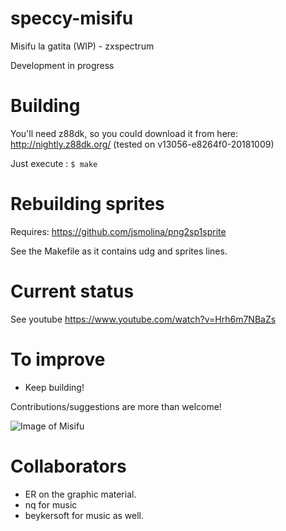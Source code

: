 # speccy-misifu
Misifu la gatita (WIP) - zxspectrum

Development in progress

# Building
You'll need z88dk, so you could download it from here:
http://nightly.z88dk.org/
(tested on v13056-e8264f0-20181009)

Just execute :
`$ make` 

# Rebuilding sprites
Requires:
https://github.com/jsmolina/png2sp1sprite

See the Makefile as it contains udg and sprites lines.

# Current status
See youtube  https://www.youtube.com/watch?v=Hrh6m7NBaZs


# To improve
* Keep building!

Contributions/suggestions are more than welcome!

![Image of Misifu](https://user-images.githubusercontent.com/447481/45633520-45009580-baa0-11e8-9383-1fa9f4f9dbc4.png)

# Collaborators

* ER on the graphic material.
* nq for music
* beykersoft for music as well.
